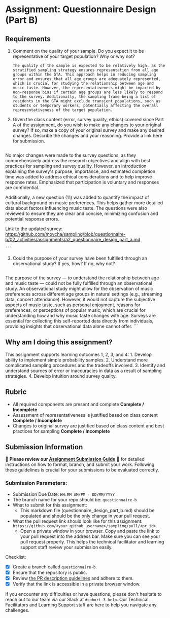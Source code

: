 # Assignment: Questionnaire Design (Part B)

## Requirements
1. Comment on the quality of your sample. Do you expect it to be representative of your target population? Why or why not?

    ```
    The quality of the sample is expected to be relatively high, as the stratified sampling strategy ensures representation from all age groups within the GTA. This approach helps in reducing sampling error and ensures that all age groups are adequately represented, which is crucial for studying the relationship between age and music taste. However, the representativeness might be impacted by non-response bias if certain age groups are less likely to respond to the survey. Additionally, the sampling frame being a list of residents in the GTA might exclude transient populations, such as students or temporary workers, potentially affecting the overall representativeness of the target population.
    ```

2. Given the class content (error, survey quality, ethics) covered since Part A of the assignment, do you wish to make any changes to your original survey? If so, make a copy of your original survey and make any desired changes. Describe the changes and your reasoning. Provide a link here for submission.

    ```
No major changes were made to the survey questions, as they comprehensively address the research objectives and align with best practices for sampling and survey quality. However, an introduction explaining the survey's purpose, importance, and estimated completion time was added to address ethical considerations and to help improve response rates. Emphasized that participation is voluntary and responses are confidential.

Additionally, a new question (11) was added to quantify the impact of cultural background on music preferences. This helps gather more detailed data about factors influencing music taste. The questions were also reviewed to ensure they are clear and concise, minimizing confusion and potential response errors.

Link to the updated survey: https://github.com/movcha/sampling/blob/questionnaire-b/02_activities/assignments/a2_questionnaire_design_part_a.md

    ```

3. Could the purpose of your survey have been fulfilled through an observational study? If yes, how? If no, why not?

    ```
The purpose of the survey — to understand the relationship between age and music taste — could not be fully fulfilled through an observational study. An observational study might allow for the observation of music preferences across different age groups in natural settings (e.g., streaming data, concert attendance). However, it would not capture the subjective aspects of music taste, such as personal enjoyment, reasons for preferences, or perceptions of popular music, which are crucial for understanding how and why music taste changes with age. Surveys are essential for collecting this self-reported data directly from individuals, providing insights that observational data alone cannot offer.
    ```

## Why am I doing this assignment?

This assignment supports learning outcomes 1, 2, 3, and 4:
	1.	Develop ability to implement simple probability samples.
	2.	Understand more complicated sampling procedures and the tradeoffs involved.
	3.	Identify and understand sources of error or inaccuracies in data as a result of sampling strategies.
	4.	Develop intuition around survey quality.

## Rubric

-	All required components are present and complete **Complete / Incomplete**
-	Assessment of representativeness is justified based on class content **Complete / Incomplete**
-	Changes to original survey are justified based on class content and best practices for sampling **Complete / Incomplete**

## Submission Information

🚨 **Please review our [Assignment Submission Guide](https://github.com/UofT-DSI/onboarding/blob/main/onboarding_documents/submissions.md)** 🚨 for detailed instructions on how to format, branch, and submit your work. Following these guidelines is crucial for your submissions to be evaluated correctly.

### Submission Parameters:
* Submission Due Date: `HH:MM AM/PM - DD/MM/YYYY`
* The branch name for your repo should be: `questionnaire-b`
* What to submit for this assignment:
    * This markdown file (questionnaire_design_part_b.md) should be populated and should be the only change in your pull request.
* What the pull request link should look like for this assignment: `https://github.com/<your_github_username>/sampling/pull/<pr_id>`
    * Open a private window in your browser. Copy and paste the link to your pull request into the address bar. Make sure you can see your pull request properly. This helps the technical facilitator and learning support staff review your submission easily.

Checklist:
- [X] Create a branch called `questionnaire-b`.
- [X] Ensure that the repository is public.
- [X] Review [the PR description guidelines](https://github.com/UofT-DSI/onboarding/blob/main/onboarding_documents/submissions.md#guidelines-for-pull-request-descriptions) and adhere to them.
- [X] Verify that the link is accessible in a private browser window.

If you encounter any difficulties or have questions, please don't hesitate to reach out to our team via our Slack at `#cohort-3-help`. Our Technical Facilitators and Learning Support staff are here to help you navigate any challenges.
